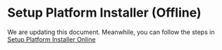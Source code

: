 # Setup Platform Installer (Offline)

We are updating this document. Meanwhile, you can follow the steps in [Setup Platform Installer Online](embedded-cluster-online-platform-install)  